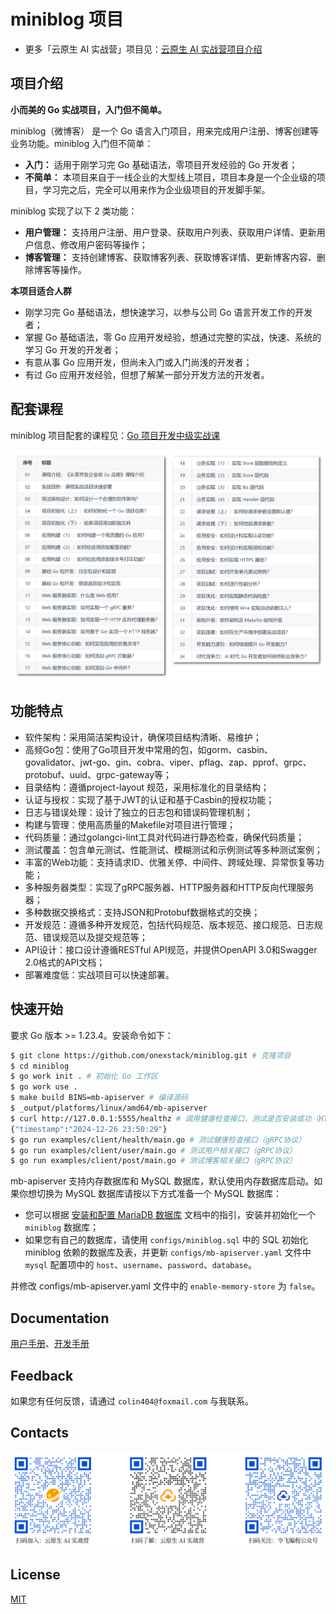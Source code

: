# miniblog 项目

- 更多「云原生 AI 实战营」项目见：[云原生 AI 实战营项目介绍](https://konglingfei.com/cloudai/intro/%E4%BA%91%E5%8E%9F%E7%94%9F_AI_%E5%AE%9E%E6%88%98%E8%90%A5%E9%A1%B9%E7%9B%AE%E4%BB%8B%E7%BB%8D.html)

## 项目介绍

**小而美的 Go 实战项目，入门但不简单。**

miniblog（微博客） 是一个 Go 语言入门项目，用来完成用户注册、博客创建等业务功能。miniblog 入门但不简单：

- **入门：** 适用于刚学习完 Go 基础语法，零项目开发经验的 Go 开发者；
- **不简单：** 本项目来自于一线企业的大型线上项目，项目本身是一个企业级的项目，学习完之后，完全可以用来作为企业级项目的开发脚手架。

miniblog 实现了以下 2 类功能：
- **用户管理：** 支持用户注册、用户登录、获取用户列表、获取用户详情、更新用户信息、修改用户密码等操作；
- **博客管理：** 支持创建博客、获取博客列表、获取博客详情、更新博客内容、删除博客等操作。

**本项目适合人群**

- 刚学习完 Go 基础语法，想快速学习，以参与公司 Go 语言开发工作的开发者；
- 掌握 Go 基础语法，零 Go 应用开发经验，想通过完整的实战，快速、系统的学习 Go 开发的开发者；
- 有意从事 Go 应用开发，但尚未入门或入门尚浅的开发者；
- 有过 Go 应用开发经验，但想了解某一部分开发方法的开发者。

## 配套课程

miniblog 项目配套的课程见：[Go 项目开发中级实战课](https://konglingfei.com/cloudai/catalog/intermediate.html)

![](./docs/images/中级实战课课程目录合并图.png)

## 功能特点

- 软件架构：采用简洁架构设计，确保项目结构清晰、易维护；
- 高频Go包：使用了Go项目开发中常用的包，如gorm、casbin、govalidator、jwt-go、gin、cobra、viper、pflag、zap、pprof、grpc、protobuf、uuid、grpc-gateway等；
- 目录结构：遵循project-layout 规范，采用标准化的目录结构；
- 认证与授权：实现了基于JWT的认证和基于Casbin的授权功能；
- 日志与错误处理：设计了独立的日志包和错误码管理机制；
- 构建与管理：使用高质量的Makefile对项目进行管理；
- 代码质量：通过golangci-lint工具对代码进行静态检查，确保代码质量；
- 测试覆盖：包含单元测试、性能测试、模糊测试和示例测试等多种测试案例；
- 丰富的Web功能：支持请求ID、优雅关停、中间件、跨域处理、异常恢复等功能；
- 多种服务器类型：实现了gRPC服务器、HTTP服务器和HTTP反向代理服务器；
- 多种数据交换格式：支持JSON和Protobuf数据格式的交换；
- 开发规范：遵循多种开发规范，包括代码规范、版本规范、接口规范、日志规范、错误规范以及提交规范等；
- API设计：接口设计遵循RESTful API规范，并提供OpenAPI 3.0和Swagger 2.0格式的API文档；
- 部署难度低：实战项目可以快速部署。

## 快速开始

要求 Go 版本 >= 1.23.4。安装命令如下：

```bash
$ git clone https://github.com/onexstack/miniblog.git # 克隆项目
$ cd miniblog
$ go work init . # 初始化 Go 工作区
$ go work use .
$ make build BINS=mb-apiserver # 编译源码
$ _output/platforms/linux/amd64/mb-apiserver
$ curl http://127.0.0.1:5555/healthz # 调用健康检查接口，测试是否安装成功（HTTPS协议）
{"timestamp":"2024-12-26 23:50:29"}
$ go run examples/client/health/main.go # 测试健康检查接口（gRPC协议）
$ go run examples/client/user/main.go # 测试用户相关接口（gRPC协议）
$ go run examples/client/post/main.go # 测试博客相关接口（gRPC协议）
```

mb-apiserver 支持内存数据库和 MySQL 数据库，默认使用内存数据库启动。如果你想切换为 MySQL 数据库请按以下方式准备一个 MySQL 数据库：
- 您可以根据 [安装和配置 MariaDB 数据库](./docs/devel/zh-CN/mysql.md) 文档中的指引，安装并初始化一个 `miniblog` 数据库；
- 如果您有自己的数据库，请使用 `configs/miniblog.sql` 中的 SQL 初始化 miniblog 依赖的数据库及表，并更新 `configs/mb-apiserver.yaml` 文件中 `mysql` 配置项中的 `host`、`username`、`password`、`database`。

并修改 configs/mb-apiserver.yaml 文件中的 `enable-memory-store` 为 `false`。

## Documentation

[用户手册](./docs/guide/zh-CN/README.md)、[开发手册](./docs/devel/zh-CN/README.md)

## Feedback

如果您有任何反馈，请通过 `colin404@foxmail.com` 与我联系。

## Contacts

<img src="./docs/images/three-code.png" alt="" width="900" />

## License

[MIT](https://choosealicense.com/licenses/mit/)

